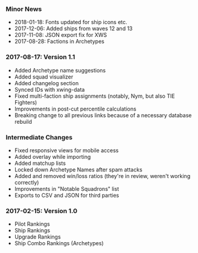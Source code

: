 ### Minor News

* 2018-01-18: Fonts updated for ship icons etc.
* 2017-12-06: Added ships from waves 12 and 13
* 2017-11-08: JSON export fix for XWS
* 2017-08-28: Factions in Archetypes

### 2017-08-17: Version 1.1

* Added Archetype name suggestions
* Added squad visualizer
* Added changelog section
* Synced IDs with xwing-data
* Fixed multi-faction ship assignments (notably, Nym, but also TIE Fighters)
* Improvements in post-cut percentile calculations
* Breaking change to all previous links because of a necessary database rebuild

### Intermediate Changes

* Fixed responsive views for mobile access
* Added overlay while importing
* Added matchup lists
* Locked down Archetype Names after spam attacks
* Added and removed win/loss ratios (they're in review, weren't working correctly)
* Improvements in "Notable Squadrons" list
* Exports to CSV and JSON for third parties

### 2017-02-15: Version 1.0

* Pilot Rankings
* Ship Rankings
* Upgrade Rankings
* Ship Combo Rankings (Archetypes)
